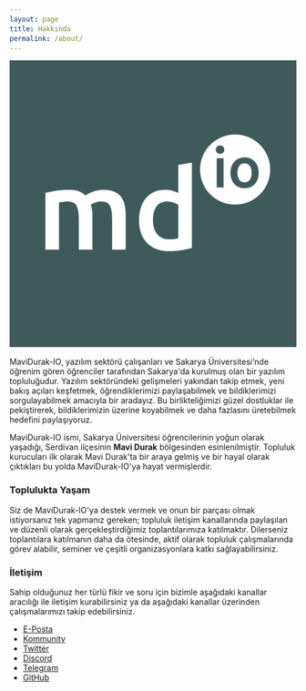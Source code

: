 ```yaml
---
layout: page
title: Hakkında
permalink: /about/
---
```


<img src="/images/logos/dark.png" class="about-logo" alt="MaviDurak-IO Logo" title="MaviDurak-IO Logo" />

MaviDurak-IO, yazılım sektörü çalışanları ve Sakarya Üniversitesi‘nde öğrenim gören öğrenciler tarafından Sakarya'da kurulmuş olan bir yazılım topluluğudur. Yazılım sektöründeki gelişmeleri yakından takip etmek, yeni bakış açıları keşfetmek, öğrendiklerimizi paylaşabilmek ve bildiklerimizi sorgulayabilmek amacıyla bir aradayız. Bu birlikteliğimizi güzel dostluklar ile pekiştirerek, bildiklerimizin üzerine koyabilmek ve daha fazlasını üretebilmek hedefini paylaşıyoruz.

MaviDurak-IO ismi, Sakarya Üniversitesi öğrencilerinin yoğun olarak yaşadığı, Serdivan ilçesinin **Mavi Durak** bölgesinden esinlenilmiştir. Topluluk kurucuları ilk olarak Mavi Durak'ta bir araya gelmiş ve bir hayal olarak çıktıkları bu yolda MaviDurak-IO'ya hayat vermişlerdir.

### Toplulukta Yaşam

Siz de MaviDurak-IO'ya destek vermek ve onun bir parçası olmak istiyorsanız tek yapmanız gereken; topluluk iletişim kanallarında paylaşılan ve düzenli olarak gerçekleştirdiğimiz toplantılarımıza katılmaktır. Dilerseniz toplantılara katılmanın daha da ötesinde, aktif olarak topluluk çalışmalarında görev alabilir, seminer ve çeşitli organizasyonlara katkı sağlayabilirsiniz.

### İletişim

Sahip olduğunuz her türlü fikir ve soru için bizimle aşağıdaki kanallar aracılığı ile iletişim kurabilirsiniz ya da aşağıdaki kanallar üzerinden çalışmalarımızı takip edebilirsiniz.

- [E-Posta](mailto:mavidurak.io@gmail.com)
- [Kommunity](https://kommunity.com/mavidurakio)
- [Twitter](https://twitter.com/mavidurakio)
- [Discord](https://discord.gg/7zaXka9)
- [Telegram](https://t.me/mavidurakio)
- [GitHub](https://github.com/mavidurak)
